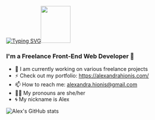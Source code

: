 
[![Typing SVG](https://readme-typing-svg.herokuapp.com?font=Montserrat&color=%23FD428C&size=38&center=true&vCenter=true&lines=Hi%2C+I'm+Alexandra)](https://git.io/typing-svg)<img src="https://media.giphy.com/media/lSJyfxxuewjTBJZW3L/giphy.gif" width="80px" height="100px"/>
### I'm a Freelance Front-End Web Developer 🤘

- 🚀 I am currently working on various freelance projects
- ⚡️ Check out my portfolio: https://alexandrahionis.com/
- 📫 How to reach me: alexandra.hionis@gmail.com
- 🏳️‍🌈 My pronouns are she/her
- 🌀 My nickname is Alex

![Alex's GitHub stats](https://github-readme-stats.vercel.app/api?username=alexandra-hionis&theme=radical)

